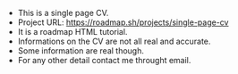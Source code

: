 - This is a single page CV.
- Project URL: https://roadmap.sh/projects/single-page-cv
- It is a roadmap HTML tutorial.
- Informations on the CV are not all real and accurate.
- Some information are real though.
- For any other detail contact me throught email.
